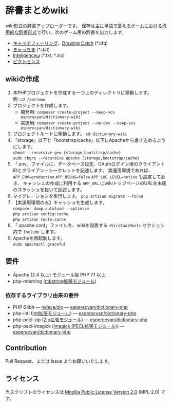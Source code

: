 辞書まとめwiki
==============
wiki形式の辞書アップローダーです。
保存は[主に単語で答えるゲームにおける汎用的な辞書形式]で行い、次のゲーム用の辞書を出力します。

* [キャッチフィーリング]、[Drawing Catch] \(*.cfq)
* [きゃっちま] \(*.dat)
* [Inteligenceω] \(*.txt, *.zip)
* [ピクトセンス]

[主に単語で答えるゲームにおける汎用的な辞書形式]: https://github.com/esperecyan/dictionary/blob/master/dictionary.md
[キャッチフィーリング]: http://www.forest.impress.co.jp/library/software/catchfeeling/
[Drawing Catch]: http://drafly.nazo.cc/games/olds/DC
[きゃっちま]: http://vodka-catchm.seesaa.net/article/115922159.html
[ピクトセンス]: http://pictsense.com/
[Inteligenceω]: http://loxee.web.fc2.com/inteli.html

wikiの作成
----------
1. 本PHPプロジェクトを作成する一つ上のディレクトリに移動します。  
   例: `cd /var/www`
1. プロジェクトを作成します。  
   * 開発用: `composer create-project --keep-vcs esperecyan/dictionary-wiki`
   * 実運用: `composer create-project --no-dev --keep-vcs esperecyan/dictionary-wiki`
1. プロジェクトルートに移動します。
   `cd dictionary-wiki`
1. 「storage」以下と「bootstrap/cache」以下にApacheから書き込めるようにします。  
   `chmod --recursive g+w {storage,bootstrap/cache}`  
   `sudo chgrp --recursive apache {storage,bootstrap/cache}`
1. 「.env」ファイルに、データベース設定、OAuthログイン用のクライアントIDとクライアントシークレットを記述します。
   実運用環境であれば、`APP_ENV=production` `APP_DEBUG=false` `APP_LOG_LEVEL=notice` も設定しておき、
   キャッシュの作成に利用する `APP_URL` にwikiトップページのURLを末尾のスラッシュを抜いて記述します。
1. マイグレーションを実行します。
   `php artisan migrate --force`  
1. 【実運用環境のみ】キャッシュを生成します。  
   `composer dump-autoload --optimize`  
   `php artisan config:cache`  
   `php artisan route:cache`
1. 「.apache.conf」ファイルを、wikiを設置する `<VirstualHost>` セクション内で `Include` します。
1. Apacheを再起動します。  
   `sudo apachectl graceful`

要件
----
* Apache (2.4 以上) モジュール版 PHP 7.1 以上
* php-mbstring ([mbstring拡張モジュール])

[mbstring拡張モジュール]: https://secure.php.net/mbstring "mbstring はマルチバイト対応の文字列関数を提供し、PHP でマルチバイトエンコーディングを処理することを容易にします。"

### 依存するライブラリ由来の要件
* PHP 64bit — [nelexa/zip] — [esperecyan/dictionary-php]
* php-intl ([Intl拡張モジュール]) — [esperecyan/dictionary-php]
* php-pecl-zip ([Zip拡張モジュール]) — [esperecyan/dictionary-php]
* php-pecl-imagick ([imagick (PECL拡張モジュール)]) — [esperecyan/dictionary-php]

[nelexa/zip]: https://packagist.org/packages/nelexa/zip
[esperecyan/dictionary-php]: https://packagist.org/packages/esperecyan/dictionary-php
[Intl拡張モジュール]: https://secure.php.net/intl "国際化用拡張モジュール (Intl と略します) は ICU ライブラリのラッパーです。 PHP プログラマが、UCA 準拠の照合順序 (collation) や日付/時刻/数値/通貨のフォーマットを扱えるようにします。"
[Zip拡張モジュール]: https://secure.php.net/zip "この拡張モジュールにより、ZIP 圧縮されたアーカイブとその内部のファイルに対する透過的な読み書きが可能となります。"
[imagick (PECL拡張モジュール)]: https://secure.php.net/imagick "Imagick は、ImageMagick API を使用して画像の作成や修正を行う ネイティブ PHP 拡張モジュールです。"

Contribution
------------
Pull Request、または Issue よりお願いいたします。

ライセンス
----------
当スクリプトのライセンスは [Mozilla Public License Version 2.0] \(MPL-2.0) です。

[Mozilla Public License Version 2.0]: https://www.mozilla.org/MPL/2.0/

